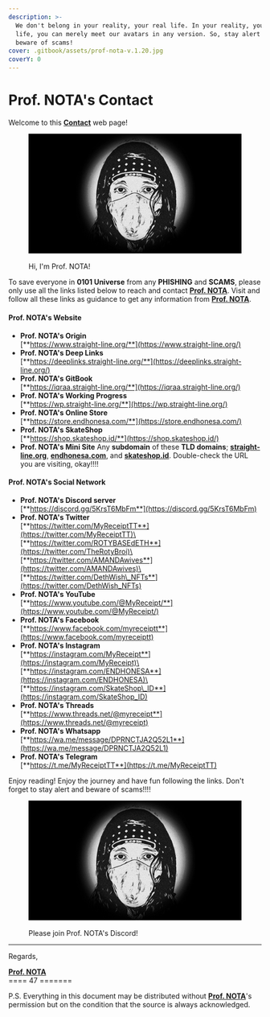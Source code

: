 ```yaml
---
description: >-
  We don't belong in your reality, your real life. In your reality, your real
  life, you can merely meet our avatars in any version. So, stay alert and
  beware of scams!
cover: .gitbook/assets/prof-nota-v.1.20.jpg
coverY: 0
---
```


# Prof. NOTA's Contact

Welcome to this [**Contact**](prof.-notas-contact.md) web page!

<figure><img src=".gitbook/assets/prof-nota-v.1.20.jpg" alt=""><figcaption><p>Hi, I'm Prof. NOTA!</p></figcaption></figure>

To save everyone in **0101 Universe** from any **PHISHING** and **SCAMS**, please only use all the links listed below to reach and contact [**Prof. NOTA**](https://prompt.straight-line.org/). Visit and follow all these links as guidance to get any information from [**Prof. NOTA**](https://prompt.straight-line.org/).

#### **Prof. NOTA's Website** <a href="#prof.-notas-website" id="prof.-notas-website"></a>

* **Prof. NOTA's Origin**\
  [**https://www.straight-line.org/**](https://www.straight-line.org/)
* **Prof. NOTA's Deep Links**\
  [**https://deeplinks.straight-line.org/**](https://deeplinks.straight-line.org/)
* **Prof. NOTA's GitBook**\
  [**https://iqraa.straight-line.org/**](https://iqraa.straight-line.org/)
* **Prof. NOTA's Working Progress**\
  [**https://wp.straight-line.org/**](https://wp.straight-line.org/)
* **Prof. NOTA's Online Store**\
  [**https://store.endhonesa.com/**](https://store.endhonesa.com/)
* **Prof. NOTA's SkateShop**\
  [**https://shop.skateshop.id/**](https://shop.skateshop.id/)
* **Prof. NOTA's Mini Site** Any **subdomain** of these **TLD domains**; [**straight-line.org**](https://straight-line.org/), [**endhonesa.com**](https://endhonesa.com/), and [**skateshop.id**](https://skateshop.id/). Double-check the URL you are visiting, okay!!!!

#### **Prof. NOTA's Social Network** <a href="#prof.-notas-social-network" id="prof.-notas-social-network"></a>

* **Prof. NOTA's Discord server**\
  [**https://discord.gg/5KrsT6MbFm**](https://discord.gg/5KrsT6MbFm)
* **Prof. NOTA's Twitter**\
  [**https://twitter.com/MyReceiptTT**](https://twitter.com/MyReceiptTT)\
  [**https://twitter.com/ROTYBASEdETH**](https://twitter.com/TheRotyBroi)\
  [**https://twitter.com/AMANDAwives**](https://twitter.com/AMANDAwives)\
  [**https://twitter.com/DethWish\_NFTs**](https://twitter.com/DethWish_NFTs)
* **Prof. NOTA's YouTube**\
  [**https://www.youtube.com/@MyReceipt/**](https://www.youtube.com/@MyReceipt/)
* **Prof. NOTA's Facebook**\
  [**https://www.facebook.com/myreceiptt**](https://www.facebook.com/myreceiptt)
* **Prof. NOTA's Instagram**\
  [**https://instagram.com/MyReceipt**](https://instagram.com/MyReceipt)\
  [**https://instagram.com/ENDHONESA**](https://instagram.com/ENDHONESA)\
  [**https://instagram.com/SkateShop\_ID**](https://instagram.com/SkateShop_ID)
* **Prof. NOTA's Threads**\
  [**https://www.threads.net/@myreceipt**](https://www.threads.net/@myreceipt)
* **Prof. NOTA's Whatsapp**\
  [**https://wa.me/message/DPRNCTJA2Q52L1**](https://wa.me/message/DPRNCTJA2Q52L1)
* **Prof. NOTA's Telegram**\
  [**https://t.me/MyReceiptTT**](https://t.me/MyReceiptTT)

Enjoy reading! Enjoy the journey and have fun following the links. Don't forget to stay alert and beware of scams!!!!

<figure><img src=".gitbook/assets/prof-nota-v.1.20.jpg" alt=""><figcaption><p>Please join Prof. NOTA's Discord!</p></figcaption></figure>

***

Regards,



[**Prof. NOTA**](https://prompt.straight-line.org/)\
\==== 47 =======

P.S. Everything in this document may be distributed without [**Prof. NOTA**](https://prompt.straight-line.org/)'s permission but on the condition that the source is always acknowledged.
